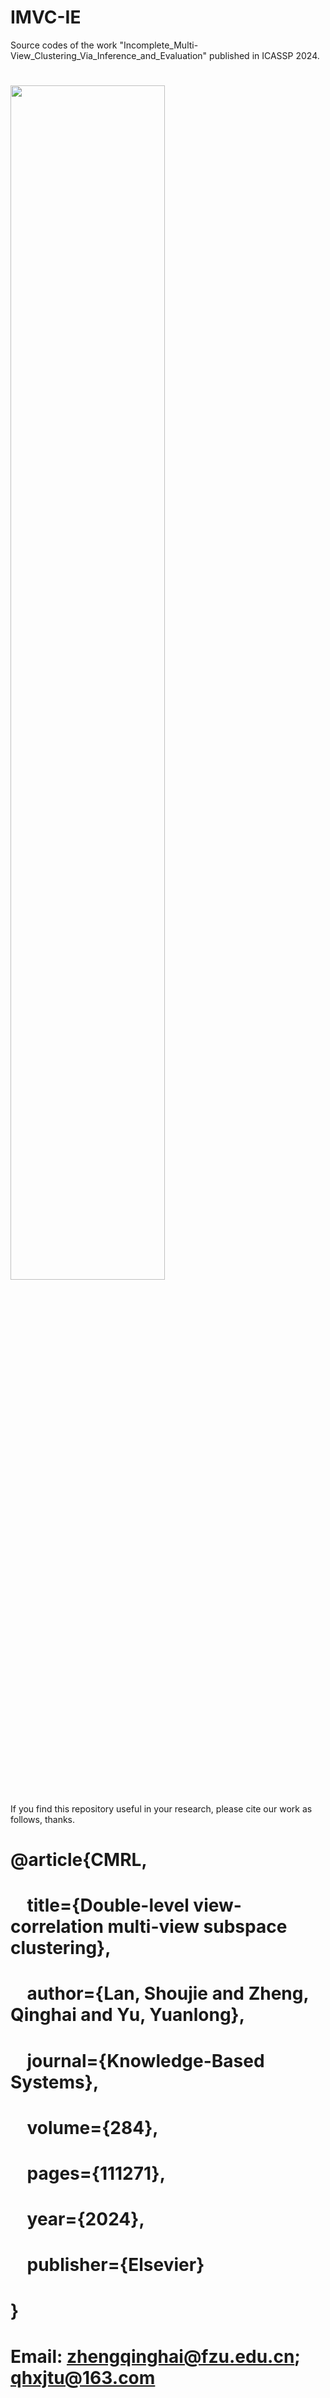 # IMVC-IE
Source codes of the work "Incomplete_Multi-View_Clustering_Via_Inference_and_Evaluation" published in ICASSP 2024.

# <img src="./Framework_DV-MSC.png" width="70%">


If you find this repository useful in your research, please cite our work as follows, thanks.

# @article\{CMRL,<br/>
#       &nbsp;&nbsp;&nbsp;&nbsp;title=\{Double-level view-correlation multi-view subspace clustering\},<br/>
#       &nbsp;&nbsp;&nbsp;&nbsp;author=\{Lan, Shoujie and Zheng, Qinghai and Yu, Yuanlong\},<br/>
#       &nbsp;&nbsp;&nbsp;&nbsp;journal=\{Knowledge-Based Systems\},<br/>
#       &nbsp;&nbsp;&nbsp;&nbsp;volume=\{284\},<br/>
#       &nbsp;&nbsp;&nbsp;&nbsp;pages=\{111271\},<br/>
#       &nbsp;&nbsp;&nbsp;&nbsp;year=\{2024\},<br/>
#       &nbsp;&nbsp;&nbsp;&nbsp;publisher=\{Elsevier\}<br/>
# \}<br/>

# Email: zhengqinghai@fzu.edu.cn; qhxjtu@163.com
